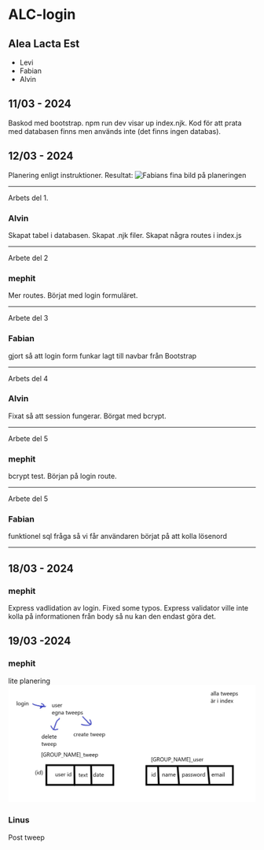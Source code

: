# ALC-login
## Alea Lacta Est
* Levi
* Fabian
* Alvin

## 11/03 - 2024
Baskod med bootstrap.
npm run dev visar up index.njk.
Kod för att prata med databasen finns men används inte (det finns ingen databas).

## 12/03 - 2024
Planering enligt instruktioner.
Resultat:
![Fabians fina bild på planeringen](planering.jpg)

--- 

Arbets del 1.

### Alvin

Skapat tabel i databasen.
Skapat .njk filer.
Skapat några routes i index.js

---

Arbete del 2

### mephit

Mer routes.
Börjat med login formuläret.

---

Arbete del 3

### Fabian

gjort så att login form funkar
lagt till navbar från Bootstrap

---

Arbets del 4

### Alvin

Fixat så att session fungerar.
Börgat med bcrypt.

---

Arbete del 5

### mephit

bcrypt test.
Början på login route.

---

Arbete del 5

### Fabian

funktionel sql fråga så vi får användaren
börjat på att kolla lösenord

---

## 18/03 - 2024

### mephit

Express vadlidation av login.
Fixed some typos.
Express validator ville inte kolla på informationen från body så nu kan den endast göra det.

## 19/03 -2024

### mephit

lite planering
![Levis fruktansvärda paintn 3d sketch](tweep_plans.jpg)

### Linus

Post tweep